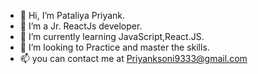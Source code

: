 - 👋 Hi, I’m Pataliya Priyank.
- 👀 I’m a Jr. ReactJs developer.
- 🌱 I’m currently learning JavaScript,React.JS.
- 💞️ I’m looking to Practice and master the skills.
- 📫 you can contact me at
 Priyanksoni9333@gmail.com 

<!---
PriyankSoni058/PriyankSoni058 is a ✨ special ✨ repository because its `README.md` (this file) appears on your GitHub profile.
You can click the Preview link to take a look at your changes.
--->
